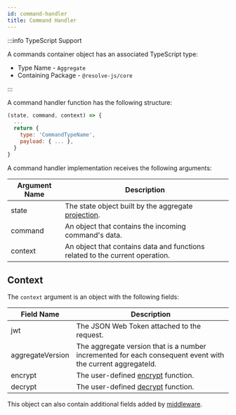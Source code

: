 ```yaml
---
id: command-handler
title: Command Handler
---
```


:::info TypeScript Support

A commands container object has an associated TypeScript type:

- Type Name - `Aggregate`
- Containing Package - `@resolve-js/core`

:::

A command handler function has the following structure:

```js
(state, command, context) => {
  ...
  return {
    type: 'CommandTypeName',
    payload: { ... },
  }
}
```

A command handler implementation receives the following arguments:

| Argument Name | Description                                                                                              |
| ------------- | -------------------------------------------------------------------------------------------------------- |
| state         | The state object built by the aggregate [projection](../../write-side.md#aggregate-projection-function). |
| command       | An object that contains the incoming command's data.                                                     |
| context       | An object that contains data and functions related to the current operation.                             |

## Context

The `context` argument is an object with the following fields:

| Field Name       | Description                                                                                                |
| ---------------- | ---------------------------------------------------------------------------------------------------------- |
| jwt              | The JSON Web Token attached to the request.                                                                |
| aggregateVersion | The aggregate version that is a number incremented for each consequent event with the current aggregateId. |
| encrypt          | The user-defined [encrypt](../../encryption.md) function.                                                  |
| decrypt          | The user-defined [decrypt](../../encryption.md) function.                                                  |

This object can also contain additional fields added by [middleware](../../middleware.md).
